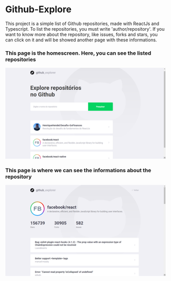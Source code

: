 # Github-Explore
This project is a simple list of Github repositories, made with ReactJs and Typescript. To list the repositories, you must write 'author/repository'. If you want to know more about the repository, like issues, forks and stars, you can click on it and will be showed another page with these informations.

### This page is the homescreen. Here, you can see the listed repositories
![Homescreen](https://github.com/HenriqueHendel/Github-Explore/blob/master/img_projects/home.png)

### This page is where we can see the informations about the repository
![Informations](https://github.com/HenriqueHendel/Github-Explore/blob/master/img_projects/info.png)

